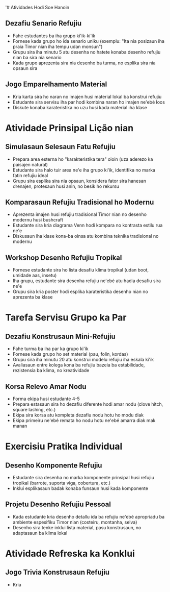 '# Atividades Hodi Soe Hanoin

## Dezafiu Senario Refujiu
- Fahe estudantes ba iha grupo ki'ik-ki'ik
- Fornese kada grupo ho ida senario uniku (exemplu: "Ita nia posizaun iha praia Timor nian iha tempu udan monsun")
- Grupu sira iha minutu 5 atu desenha no hatete konaba desenho refujiu nian ba sira nia senario
- Kada grupo aprezenta sira nia desenho ba turma, no esplika sira nia opsaun sira

## Jogo Emparelhamento Material
- Kria karta sira ho naran no imajen husi material lokal ba konstrui refujiu
- Estudante sira servisu iha par hodi kombina naran ho imajen ne'ebé loos
- Diskute konaba karateristika no uzu husi kada material iha klase

# Atividade Prinsipal Lição nian

## Simulasaun Selesaun Fatu Refujiu
- Prepara area esterna ho "karakteristika tera" oioin (uza aderezo ka paisajen natural)
- Estudante sira halo tuir area ne'e iha grupo ki'ik, identifika no marka fatin refujiu ideal
- Grupu sira esplika sira nia opsaun, konsidera fator sira hanesan drenajen, protesaun husi anin, no besik ho rekursu

## Komparasaun Refujiu Tradisional ho Modernu
- Aprezenta imajen husi refujiu tradisional Timor nian no desenho modernu husi bushcraft
- Estudante sira kria diagrama Venn hodi kompara no kontrasta estilu rua ne'e
- Diskusaun iha klase kona-ba oinsa atu kombina teknika tradisional no modernu

## Workshop Desenho Refujiu Tropikal
- Fornese estudante sira ho lista desafiu klima tropikal (udan boot, umidade aas, insetu)
- Iha grupu, estudante sira desenha refujiu ne'ebé atu hadia desafiu sira ne'e
- Grupu sira kria poster hodi esplika karateristika desenho nian no aprezenta ba klase

# Tarefa Servisu Grupo ka Par

## Dezafiu Konstrusaun Mini-Refujiu
- Fahe turma ba iha par ka grupo ki'ik
- Fornese kada grupo ho set material (pau, folin, kordas)
- Grupu sira iha minutu 20 atu konstrui modelu refujiu iha eskala ki'ik
- Avaliasaun entre kolega kona ba refujiu bazeia ba estabilidade, rezistensia ba klima, no kreatividade

## Korsa Relevo Amar Nodu
- Forma ekipa husi estudante 4-5
- Prepara estasaun sira ho dezafiu diferente hodi amar nodu (clove hitch, square lashing, etc.)
- Ekipa sira korsa atu kompleta dezafiu nodu hotu ho modu diak
- Ekipa primeiru ne'ebé remata ho nodu hotu ne'ebé amarra diak mak manan

# Exercisiu Pratika Individual

## Desenho Komponente Refujiu
- Estudante sira desenha no marka komponente prinsipal husi refujiu tropikal (barrote, suporta viga, cobertura, etc.)
- Inklui esplikasaun badak konaba funsaun husi kada komponente

## Projetu Desenho Refujiu Pessoal
- Kada estudante kria desenho detallu ida ba refujiu ne'ebé apropriadu ba ambiente espesifiku Timor nian (costeiru, montanha, selva)
- Desenho sira tenke inklui lista material, pasu konstrusaun, no adaptasaun ba klima lokal

# Atividade Refreska ka Konklui

## Jogo Trivia Konstrusaun Refujiu
- Kria